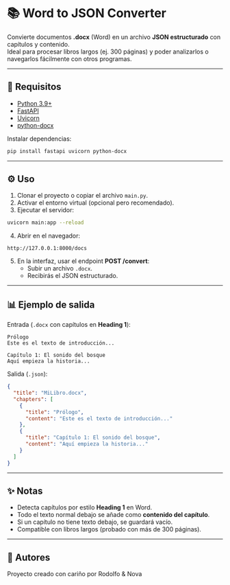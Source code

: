 # 📚 Word to JSON Converter

Convierte documentos **.docx** (Word) en un archivo **JSON estructurado** con capítulos y contenido.  
Ideal para procesar libros largos (ej. 300 páginas) y poder analizarlos o navegarlos fácilmente con otros programas.

---

## 🚀 Requisitos

- [Python 3.9+](https://www.python.org/downloads/)
- [FastAPI](https://fastapi.tiangolo.com/)
- [Uvicorn](https://www.uvicorn.org/)
- [python-docx](https://python-docx.readthedocs.io/)

Instalar dependencias:

```bash
pip install fastapi uvicorn python-docx
```

---

## ⚙️ Uso

1. Clonar el proyecto o copiar el archivo `main.py`.
2. Activar el entorno virtual (opcional pero recomendado).
3. Ejecutar el servidor:

```bash
uvicorn main:app --reload
```

4. Abrir en el navegador:

```
http://127.0.0.1:8000/docs
```

5. En la interfaz, usar el endpoint **POST /convert**:
   - Subir un archivo `.docx`.
   - Recibirás el JSON estructurado.

---

## 📊 Ejemplo de salida

Entrada (`.docx` con capítulos en **Heading 1**):

```
Prólogo
Este es el texto de introducción...

Capítulo 1: El sonido del bosque
Aquí empieza la historia...
```

Salida (`.json`):

```json
{
  "title": "MiLibro.docx",
  "chapters": [
    {
      "title": "Prólogo",
      "content": "Este es el texto de introducción..."
    },
    {
      "title": "Capítulo 1: El sonido del bosque",
      "content": "Aquí empieza la historia..."
    }
  ]
}
```

---

## ✨ Notas

- Detecta capítulos por estilo **Heading 1** en Word.
- Todo el texto normal debajo se añade como **contenido del capítulo**.
- Si un capítulo no tiene texto debajo, se guardará vacío.
- Compatible con libros largos (probado con más de 300 páginas).

---

## 🌹 Autores

Proyecto creado con cariño por Rodolfo & Nova   
